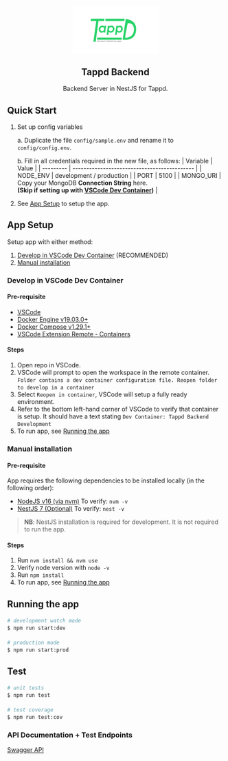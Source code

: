 <p align="center">
<img width="200px" src="public/assets/images/logo.png" align="center" alt="Kampong" />
 <h2 align="center">Tappd Backend</h2>
 <p align="center">Backend Server in NestJS for Tappd.</p>
</p>

## Quick Start

1. Set up config variables

   a. Duplicate the file `config/sample.env` and rename it to `config/config.env`.

   b. Fill in all credentials required in the new file, as follows:
   | Variable | Value |
   | --------- | -------------------------------------------- |
   | NODE_ENV | development / production |
   | PORT | 5100 |
   | MONGO_URI | Copy your MongoDB **Connection String** here.<br/> **(Skip if setting up with [VSCode Dev Container](#develop-in-vscode-dev-container))** |

2. See [App Setup](#app-setup) to setup the app.

## App Setup

Setup app with either method:

1. [Develop in VSCode Dev Container](#develop-in-vscode-dev-container) (RECOMMENDED)
2. [Manual installation](#manual-installation)

### Develop in VSCode Dev Container

#### Pre-requisite

- [VSCode](https://code.visualstudio.com/)
- [Docker Engine v19.03.0+](https://docs.docker.com/engine/install/)
- [Docker Compose v1.29.1+](https://docs.docker.com/compose/install/)
- [VSCode Extension Remote - Containers](https://marketplace.visualstudio.com/items?itemName=ms-vscode-remote.remote-containers)

#### Steps

1. Open repo in VSCode.
2. VSCode will prompt to open the workspace in the remote container. `Folder contains a dev container configuration file. Reopen folder to develop in a container`
3. Select `Reopen in container`, VSCode will setup a fully ready environment.
4. Refer to the bottom left-hand corner of VSCode to verify that container is setup. It should have a text stating `Dev Container: Tappd Backend Development`
5. To run app, see [Running the app](#running-the-app)

### Manual installation

#### Pre-requisite

App requires the following dependencies to be installed locally (in the following order):

- [NodeJS v16 (via nvm)](https://github.com/nvm-sh/nvm) To verify: `nvm -v`
- [NestJS 7 (Optional)](https://docs.nestjs.com) To verify: `nest -v`

> **NB**: NestJS installation is required for development. It is not required to run the app.

#### Steps

1. Run `nvm install && nvm use`
2. Verify node version with `node -v`
3. Run `npm install`
4. To run app, see [Running the app](#running-the-app)

## Running the app

```bash
# development watch mode
$ npm run start:dev

# production mode
$ npm run start:prod
```

## Test

```bash
# unit tests
$ npm run test

# test coverage
$ npm run test:cov
```

### API Documentation + Test Endpoints

[Swagger API](https://tappd.herokuapp.com/api/)
